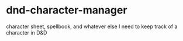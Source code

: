 # dnd-character-manager
character sheet, spellbook, and whatever else I need to keep track of a character in D&amp;D
